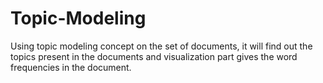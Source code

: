 # Topic-Modeling
Using topic modeling concept on the set of documents, it will find out the topics present in the documents and visualization part gives the word frequencies in the document.
